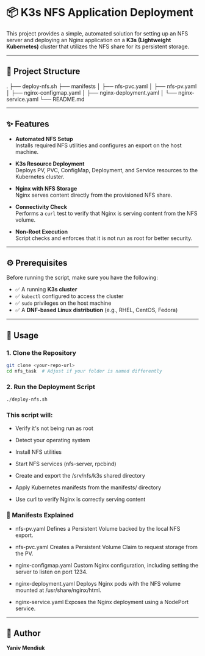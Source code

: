 # 📦 K3s NFS Application Deployment

This project provides a simple, automated solution for setting up an NFS server and deploying an Nginx application on a **K3s (Lightweight Kubernetes)** cluster that utilizes the NFS share for its persistent storage.

---

## 📁 Project Structure

.
├── deploy-nfs.sh
├── manifests
│ ├── nfs-pvc.yaml
│ ├── nfs-pv.yaml
│ ├── nginx-configmap.yaml
│ ├── nginx-deployment.yaml
│ └── nginx-service.yaml
└── README.md


---

## ✨ Features

- **Automated NFS Setup**  
  Installs required NFS utilities and configures an export on the host machine.

- **K3s Resource Deployment**  
  Deploys PV, PVC, ConfigMap, Deployment, and Service resources to the Kubernetes cluster.

- **Nginx with NFS Storage**  
  Nginx serves content directly from the provisioned NFS share.

- **Connectivity Check**  
  Performs a `curl` test to verify that Nginx is serving content from the NFS volume.

- **Non-Root Execution**  
  Script checks and enforces that it is not run as root for better security.

---

## ⚙️ Prerequisites

Before running the script, make sure you have the following:

- ✅ A running **K3s cluster**
- ✅ `kubectl` configured to access the cluster
- ✅ `sudo` privileges on the host machine
- ✅ A **DNF-based Linux distribution** (e.g., RHEL, CentOS, Fedora)

---

## 🚀 Usage

### 1. Clone the Repository

```bash
git clone <your-repo-url>
cd nfs_task  # Adjust if your folder is named differently
```

### 2. Run the Deployment Script

```bash
./deploy-nfs.sh
```

### This script will:

- Verify it's not being run as root

- Detect your operating system

- Install NFS utilities

- Start NFS services (nfs-server, rpcbind)

- Create and export the /srv/nfs/k3s shared directory

- Apply Kubernetes manifests from the manifests/ directory

- Use curl to verify Nginx is correctly serving content

### 📜 Manifests Explained

- nfs-pv.yaml
Defines a Persistent Volume backed by the local NFS export.

- nfs-pvc.yaml
Creates a Persistent Volume Claim to request storage from the PV.

- nginx-configmap.yaml
Custom Nginx configuration, including setting the server to listen on port 1234.

- nginx-deployment.yaml
Deploys Nginx pods with the NFS volume mounted at /usr/share/nginx/html.

- nginx-service.yaml
Exposes the Nginx deployment using a NodePort service.

---

## 👤 Author
**Yaniv Mendiuk**
